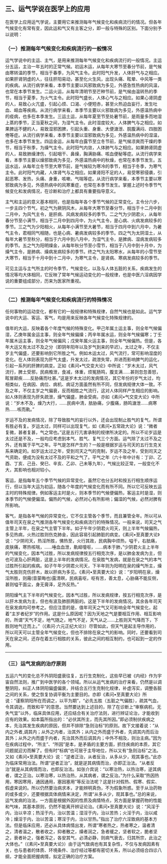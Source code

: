 ## 三、运气学说在医学上的应用

在医学上应用运气学说，主要用它来推测每年气候变化和疾病流行的情况。但各年气候变化有常有变，因此运和气又有主客之分，即一般与特殊的区别。下面分别予以说明：

### （一）推测每年气候变化和疾病流行的一般情况

运气学说中的主运、主气，是用来推测每年气候变化和疾病流行的一般情况。主运分五运，主治一年五时的正常气候。初运木运，从每年大寒节至春分节前，是气候由寒转温的季节，相当于春季，为风气主令。此时阳气升发，人体肝气与之相应。如果肝肾阴虚的人，往往肝阳易动，甚至化火生风，出现头痛、眩晕、中风等一类的疾病。从流行病学来看，本季节主要以风邪致病为多见，外感急性热病的风温，也常在本季节发生。二运火运，从每年清明节至芒种节前，是气候由温转热的季节，相当于夏季，为火气主令。此时阳气盛长，人体心气与之相应。如果心肾阴虚的人，易致心火亢盛，引起心烦、口渴、小便短赤，甚至火热迫血妄行，发生吐血、衄血等疾病。从流行病学来看，本季节主要以火邪致病为多见，外感温热病中的疫病，也多在本季发生。三运土运，从每年夏至节至处暑节前，是雨量多而地湿上蒸的季节，正当夏秋之间，为湿气主令。此时湿度较大，人体脾气与之相应。如果脾运不健的人，易致湿邪困脾，引起头重、身重、大便溏泄、脘腹满闷、四肢困倦等症。从流行病学来看，本季节主要以湿邪致病为多见，外感温热病中的湿温，也多在本季节发生。四运金运，从每年白露节至立冬节前，是气候凉爽而干燥的季节，相当于秋季，为燥气主令。此时阳气内敛，人体肺气与之相应。如果肺肾阴虚的人，易致肺燥津伤，引起咽干、鼻燥，胸满胁痛、咳血便秘等症。从流行病学来看，本季节主要以燥邪致病为多见，外感温热病中的秋燥，也常在本季节发生。五运水运，从每年立冬节至大寒节前，是气候较为寒冷的季节，相当于冬季，为寒气主令。此时阳气内藏，人体肾气与之相应。如果肾阳不足的人，易受寒邪侵袭，引起恶寒、发热，头痛、身重，咳嗽、气喘等症。从流行病学来看，本季节主要以寒邪致病为多见，外感热病中的风寒重症，也常在本季节发生。掌握上述时令季节气候变化和发病情况，在诊断和治疗上都具有重要指导意义。

主气和主运的意义基本相同，也是指每年各个季节气候的正常变化。主令分六步，一步主四个节气，初之气为厥阴风木，从每年大寒节至春分节，相当于十二月中到二月中，为风气主令，是肝病、风病发病较多的季节。二之气为少阴君火，从每年春分节至小满节，相当于二月中到四月中，为火气主令，是心病、火病发病较多的季节。三之气为少阳相火，从每年小满节至大暑节，相当于四月中到六月中，为暑气主令，君相同气相随，也是心病、暑病发病较多的季节。四之气为太阴湿土，从每年大暑节至秋分，相当于六月中到八月中，为湿气主令，是脾病、湿病发病较多的季节。五之气为阳明燥金，从每年秋分节至小雪节，相当于八月中到十月中，为燥气主令，是肺病、燥病发病较多的季节。终之气为太阳寒水，从每年的小雪节至大寒节，相当于十月中到十二月中，为寒气主令，是肾病、寒病发病较多的季节。

可见主运与主气所主的时令季节，气候变化，以及与人体五脏的关系，疾病发生的情况等均大体相同，它反映了常年气候运动变化的一般规律，也是中医六淫病因学说的重要组成部分，历来为医家所重视。

* * *

### （二）推测每年气候变化和疾病流行的特殊情况

任何事物的运动变化，都有它的一般规律和特殊规律，自然气候也是如此。运气学说中的大运、客运、客气，均是用来反映各年气候变化特殊规律的。

值年的大运，反映着各个年度气候的特殊变化。甲己年属土运主事，则全年气候偏湿，乙庚年属金运主事，则全年气候偏燥；丙辛年属水运，则全年气候偏寒；丁壬年属木运主事，则全年气候偏风；戊癸年属火运主事，则全年气候偏热。但是，各年大运又有太过不及之分（即阴年阳年以及岁气到来的早迟）。太过之年，不仅主岁主气偏盛，还要影响到它所胜之气。例如木运太过，风气流行，常可影响湿度的变化。在人体则表现为肝气太盛，升发太过，疏泄失常，并进而影响脾气的运化，引起一系列的肝脾的病变。正如《素问•气交变大论》中所说：“岁木太过，风气流行，脾土受邪，民病飧泄，食减，体重，烦冤肠鸣，腹支满……甚则忽忽善怒，眩冒颠疾……反胁痛而吐甚。”这是岁木太过的发病情况，其它年份的岁气太过，均相类似，在病因、病位、病机、病证方面虽然有所不同，但发病规律大体一致。不及之年，不仅主岁之气偏衰，反而相胜之气流行，这对人体同样产生相应的影响。如人体则表现为肝失疏泄，燥气偏盛，肺金受病，亦如《素问•气交变大论》中所说：“岁木不及，燥乃大行，……民病中清，胠胁痛，少腹痛，肠鸣溏泄……病寒热……咳而鼽。”

岁运不及的发病情况，除了导致胜气的妄行以外，还会出现制止胜气的复气，所谓有胜必有复。岁运太过，同样可以出现复气，如《素问•五常政大论》说：“微者复微，甚者复甚，气之常也。”这是五行亢害承制的规律所决定的。所以不论岁运是太过还是不及，一般均应考虑到本气、胜气、复气三个方面。运气除了太过不及之外，还有属于平气之年。平气是怎样产生的？一般是根据岁运与司天的五行生克关系来确定的。如岁运太过之年，受到司天之气的克制，岁运不及之年，受到司天之气资助，便成为没有太过不及的平和之气了。平气之年（六十年中计有：丁卯、乙酉、丁亥、己丑、癸巳、辛亥、乙卯、己未等九年），气候比较正常，一般变化不大，其影响也相对较小。

客运，是指每年五个季节气候的异常变化，虽然它也分五时和按五行相生顺序运行，但以当年大运为初运，随各个年度的气候变化而有所不同。所以它可反映五运主时的特殊规律。例如客运主时是火，则本季节的气候便偏热，客运主时是湿，则本季节的气候便偏湿。偏热的气候，必然对心有所影响；偏湿的气候，必然对脾有所影响。

客气，是指各年气候的异常变化，它不仅主管各个季节，而且兼管全年。所以可从值年司天在泉之气推测各年气候变化和疾病流行的特殊情况。一般来说，司天之气主管上半年，在泉之气主管下半年。如子午年少阴君火司天，则上半年气候偏热，多见热病，火热过胜则伤克肺金，因此容易引起肺脏的病变。《素问•至真要大论》说：“少阴司天，热淫所胜，怫热至，火行其政，民病胸中烦热，嗌干，右胠痛，皮肤痛，寒热咳喘，……唾血血泄，鼽衄嚏呕，……病本于肺，”少阴君火主上半年的气候变化，因本气过胜，所以发病规律按五行相克次序，是以肺金发病为主，但也可波及心肝两脏，这是上半年的发病情况。在泉胜气发病，就是在泉之气的本气过胜所引起的疾病。如子午年少阴君火司天，下半年则为阳明在泉的燥气所主，燥气太胜则克伤肝木，故以肝病为多见。《素问•至真要大论》说：“岁阳明在泉，燥淫所胜，则霿(音蒙晦也)露清暝，民病喜呕，呕有苦，善太息，心胁痛不能反侧，甚则嗌干面尘，身无膏泽，足外反热。”

阴阳燥气主下半年的气候变化，因本气过胜，所以发病规律，按五行相克次序，是以肝木发病为主，但也有波及肺胆两脏的。这是下半年的发病情况。其余各年司天在泉发病均可参考之。但应注意的是，值年司天之气又可影响全年气候变化，起着“主岁者纪岁”的作用。这是什么原因呢？因为天地之气是要相互作用、相互影响的，所谓“天气不足，地气随之，地气不足，天气从之……上胜则天气降而下，下胜则地气迁而上。”（《素问·六元正纪大论》）尽管如此，但天气是起主导作用的，所以司天可以主管全年气候变化，但也不排除在泉之气的影响。同时，还要看到司天在泉之间，还存在着五行相胜的关系，彼此之间的相互制约，也可起到一定的作用。

* * *

### （三）运气发病的治疗原则

五运六气的变化总不外阴阳盛衰往复，五行生克制化，这些早已被《内经》作为宇宙自然法则，推广到中医学的各个领域。所以从运气发病的治疗来看，仍然是以调整阴阳，纠正人体阴阳偏盛偏衰，并结合五行生克制化规律，补虚泻实，调整各脏之间的关系，使之恢复协调平衡为主要目的。亦即《素问•至真要大论》所说：“谨察阴阳所在而调之，以平为期”，“必先五胜（五脏之气偏胜），疏其气血，令其调达，而致和平”的意思。当然要达到上述目的，除了在诊断上“审察病机，无失气宜”以外，临床具体应用，还应结合有关治疗法则，进行辨证论治，才能收到应有的效果。如本篇所指出的：“必伏其所主，而先其所因。”即必须制伏疾病之本，先治其发生疾病的原因，但并不排除“急则治标”的原则。故下文接着说：“从内之外者,调其内；从外之内者，治其外；从内之外而盛于外者，先调其内而后治其外；从外之内而盛于内者，先治其外而后调其内；中外不相及，则治主病。”因为在疾病过程中，“所主”、“所因”是本，是矛盾的主要方面，抓住疾病的本质，其它问题就迎刃而解了。但有时“标病”也可居于主导地位，所以又有“急则治标”之法。又如《素问•至真要大论》说：“逆者正治，从者反治，从多从少，观其事也。”此亦为临床常用治法。所谓“逆者正治”，就是逆其病情而治，亦即正治法。“从者反治”就是从其病情而治，也即反治法。如张介宾说：“以寒治热，以热治寒，逆其病者，谓之正治。以寒治寒，以热治热，从其病者，谓之反治。”为什么采取“热因热用，寒因寒用，通因通用，塞因塞用”等反治法呢？这是针对假热、假寒、假实、假虚来说的。所以仍然要治病求本，才能辨明真伪，不为假象所惑。至于从治药物的或多或少，还要根据具体病情来决定，所谓“从多从少，观其事也。”总的来说，运气发病的治法，一方面是根据外因的性质及病情特点，另方面是掌握药物的性能和气味，其基本原则，仍然不能离开辨证论治。《素问•至真要大论》说：“风淫于内，治以辛凉；热淫于内，治以苦温；湿淫于内，治以苦热；火淫于内，治以咸冷；燥淫于内，治以苦温；寒淫于内，治以甘热。”指出了治疗六淫致病的基本方法。但是临床应用，还必从具体病情出发，所谓“寒者热之，热者寒之，温者清之，清者温之，散者收之，抑者散之，燥者润之，急者缓之，坚者软之，脆者坚之，衰者补之，强者泻之，各安其气，必清必静，则病气衰去，归其所宗，此治之大体也。”（《素问•至真要大论》）由于运气致病也有其复杂性，不仅与发病因素有关，也与患者的体质、环境条件、治疗经过等都有密切关系，所以必须结合四诊八纲，才能全面把握病情，拟定正确的治疗方案。

